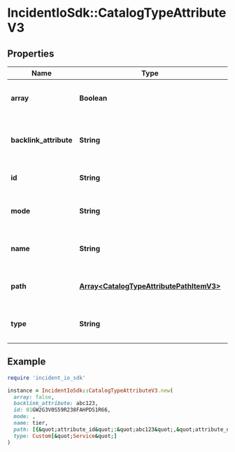 # IncidentIoSdk::CatalogTypeAttributeV3

## Properties

| Name | Type | Description | Notes |
| ---- | ---- | ----------- | ----- |
| **array** | **Boolean** | Whether this attribute is an array |  |
| **backlink_attribute** | **String** | The attribute to use (if this is a backlink) | [optional] |
| **id** | **String** | The ID of this attribute |  |
| **mode** | **String** | Controls how this attribute is modified |  |
| **name** | **String** | Unique name of this attribute |  |
| **path** | [**Array&lt;CatalogTypeAttributePathItemV3&gt;**](CatalogTypeAttributePathItemV3.md) | The path to use (if this is a path attribute) | [optional] |
| **type** | **String** | Catalog type name for this attribute |  |

## Example

```ruby
require 'incident_io_sdk'

instance = IncidentIoSdk::CatalogTypeAttributeV3.new(
  array: false,
  backlink_attribute: abc123,
  id: 01GW2G3V0S59R238FAHPDS1R66,
  mode: ,
  name: tier,
  path: [{&quot;attribute_id&quot;:&quot;abc123&quot;,&quot;attribute_name&quot;:&quot;abc123&quot;}],
  type: Custom[&quot;Service&quot;]
)
```

